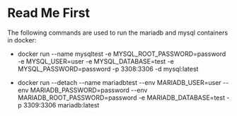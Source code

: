 # Read Me First
The following commands are used to run the mariadb and mysql containers in docker:

* docker run --name mysqltest -e MYSQL_ROOT_PASSWORD=password -e MYSQL_USER=user -e MYSQL_DATABASE=test -e MYSQL_PASSWORD=password -p 3308:3306 -d mysql:latest


*  docker run --detach --name mariadbtest --env MARIADB_USER=user --env MARIADB_PASSWORD=password --env MARIADB_ROOT_PASSWORD=password -e MARIADB_DATABASE=test -p 3309:3306 mariadb:latest
